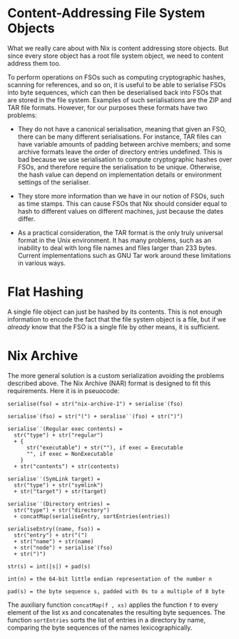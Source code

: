 # Content-Addressing File System Objects

What we really care about with Nix is content addressing store objects.
But since every store object has a root file system object, we need to content address them too.

To perform operations on FSOs such as computing cryptographic hashes, scanning for references, and so on,
it is useful to be able to serialise FSOs into byte sequences, which can then be deserialised back into FSOs that are stored in the file system.
Examples of such serialisations are the ZIP and TAR file formats.
However, for our purposes these formats have two problems:

- They do not have a canonical serialisation, meaning that given an FSO, there can be many different serialisations.
  For instance, TAR files can have variable amounts of padding between archive members;
  and some archive formats leave the order of directory entries undefined.
  This is bad because we use serialisation to compute cryptographic hashes over FSOs, and therefore require the serialisation to be unique.
  Otherwise, the hash value can depend on implementation details or environment settings of the serialiser.

- They store more information than we have in our notion of FSOs, such as time stamps.
  This can cause FSOs that Nix should consider equal to hash to different
  values on different machines, just because the dates differ.

- As a practical consideration, the TAR format is the only truly universal format in the
  Unix environment.
  It has many problems, such as an inability to deal with long file names and files larger than 233 bytes.
  Current implementations such as GNU Tar work around these limitations in various ways.

# Flat Hashing

A single file object can just be hashed by its contents.
This is not enough information to encode the fact that the file system object is a file,
but if we *already* know that the FSO is a single file by other means, it is sufficient.

# Nix Archive

The more general solution is a custom serialization avoiding the problems described above.
The Nix Archive (NAR) format is designed to fit this requirements.
Here it is in pseuocode:

```
serialise(fso) = str("nix-archive-1") + serialise′(fso)

serialise′(fso) = str("(") + seralise′′(fso) + str(")")

serialise′′(Regular exec contents) =
  str("type") + str("regular")
  + {
      str("executable") + str(""), if exec = Executable
      "", if exec = NonExecutable
    }
  + str("contents") + str(contents)

serialise′′(SymLink target) =
  str("type") + str("symlink")
  + str("target") + str(target)

serialise′′(Directory entries) =
  str("type") + str("directory")
  + concatMap(serialiseEntry, sortEntries(entries))

serialiseEntry((name, fso)) =
  str("entry") + str("(")
  + str("name") + str(name)
  + str("node") + serialise′(fso)
  + str(")")

str(s) = int(|s|) + pad(s)

int(n) = the 64-bit little endian representation of the number n

pad(s) = the byte sequence s, padded with 0s to a multiple of 8 byte
```

The auxiliary function `concatMap(f , xs)` applies the
function `f` to every element of the list xs and concatenates the resulting byte sequences.
The function `sortEntries` sorts the list of entries in a directory by name, comparing the
byte sequences of the names lexicographically.
